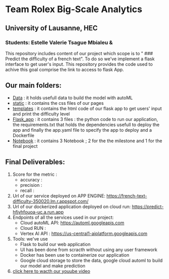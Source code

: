 # Team Rolex Big-Scale Analytics
## University of Lausanne, HEC
### Students: Estelle Valerie Tsague Mbialeu & 

This repository includes content of our project which scope is to  " ### Predict the difficulty of a french text".
To do so we've implement a flask interface to get user's input. This repository  provides the code used to achive this goal comprise the link to access to flask App.

## Our main folders:

* [Data](https://github.com/Rolex-Github/Team_Rolex_BigScale/tree/main/Data) : it holds usefull data to build the model with autoML
* [static](https://github.com/Rolex-Github/Team_Rolex_BigScale/tree/main/static)  : it contains the css files of our pages
* [templates](https://github.com/Rolex-Github/Team_Rolex_BigScale/tree/main/templates) : it contains the html code of our flask app  to get users' input and print the difficulty level 
* [Flask_app](https://github.com/Rolex-Github/Team_Rolex_BigScale/tree/main/Flask_app)  : it contains 3 files : the python code to run our application, the requirements.txt that holds the dependencies usefull to deploy the app and finally the app.yaml file to specify the app to deploy and a Dockerfile 
* [Notebook](https://github.com/Rolex-Github/Team_Rolex_BigScale/tree/main/Notebook) : it contains 3 Notebook ; 2 for the the milestone and 1 for the final project

## Final Deliverables:

1. Score for the metric :
     * accuracy :
     * precision :
     * recall : 
2. Url of our service deployed on APP ENGINE: https://french-text-difficulty-350020.lm.r.appspot.com/
3. Url of our dockerized application deployed on cloud run: https://predict-hfjvhfouoa-uc.a.run.app
4.  Endpoints of all the services used in our project:
     *  Cloud autoML API:  https://automl.googleapis.com 
     *  Cloud RUN :
     *  Vertex AI API : https://us-central1-aiplatform.googleapis.com
5.  Tools: we've use 
     * Flask to build our web application
     * UI has been done from scracth without using any user framework
     * Docker has been use to containerize our application
     * Google cloud storage to store the data, google cloud automl to build our model and make prediction
6.  [click here to wacth our youube video](https://www.youtube.com/watch?v=jZB6OaHvPEQ)



